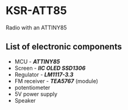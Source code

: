 # KSR-ATT85
Radio with an ATTINY85

## List of electronic components
- MCU - ***ATTINY85***
- Screen - ***IIC OLED SSD1306***
- Regulator - ***LM1117-3.3***
- FM receiver - ***TEA5767*** (module)
- potentiometer
- 5V power supply
- Speaker
